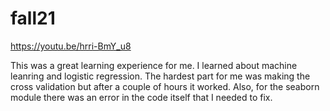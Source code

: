 # fall21
https://youtu.be/hrri-BmY_u8

This was a great learning experience for me. I learned about machine leanring and logistic regression. The hardest part for me was
making the cross validation but after a couple of hours it worked. Also, for the seaborn module there was an error in the code itself that I needed to fix.
